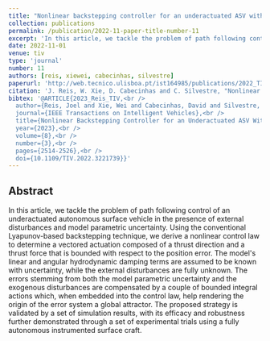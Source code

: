 ```yaml
---
title: "Nonlinear backstepping controller for an underactuated ASV with model parametric uncertainty: design and experimental validation"
collection: publications
permalink: /publication/2022-11-paper-title-number-11
excerpt: 'In this article, we tackle the problem of path following control of an underactuated autonomous surface vehicle in the presence of external disturbances and model parametric uncertainty.'
date: 2022-11-01
venue: tiv
type: 'journal'
number: 11
authors: [reis, xiewei, cabecinhas, silvestre]
paperurl: 'http://web.tecnico.ulisboa.pt/ist164985/publications/2022_TIV_Nonlinear_Backstepping_Controller_for_an_Underactuated_ASV_With_Model_Parametric_Uncertainty_Design_and_Experimental_Validation.pdf'
citation: 'J. Reis, W. Xie, D. Cabecinhas and C. Silvestre, "Nonlinear Backstepping Controller for an Underactuated ASV With Model Parametric Uncertainty: Design and Experimental Validation," in IEEE Transactions on Intelligent Vehicles, vol. 8, no. 3, pp. 2514-2526, March 2023, doi: 10.1109/TIV.2022.3221739.'
bibtex: '@ARTICLE{2023_Reis_TIV,<br />
  author={Reis, Joel and Xie, Wei and Cabecinhas, David and Silvestre, Carlos},<br />
  journal={IEEE Transactions on Intelligent Vehicles},<br />
  title={Nonlinear Backstepping Controller for an Underactuated ASV With Model Parametric Uncertainty: Design and Experimental Validation},<br />
  year={2023},<br />
  volume={8},<br />
  number={3},<br />
  pages={2514-2526},<br />
  doi={10.1109/TIV.2022.3221739}}'
---
```

**Abstract**
---
In this article, we tackle the problem of path following control of an underactuated autonomous surface vehicle in the presence of external disturbances and model parametric uncertainty.
Using the conventional Lyapunov-based backstepping technique, we derive a nonlinear control law to determine a vectored actuation composed of a thrust direction and a thrust force that is bounded with respect to the position error.
The model's linear and angular hydrodynamic damping terms are assumed to be known with uncertainty, while the external disturbances are fully unknown.
The errors stemming from both the model parametric uncertainty and the exogenous disturbances are compensated by a couple of bounded integral actions which, when embedded into the control law, help rendering the origin of the error system a global attractor.
The proposed strategy is validated by a set of simulation results, with its efficacy and robustness further demonstrated through a set of experimental trials using a fully autonomous instrumented surface craft.


